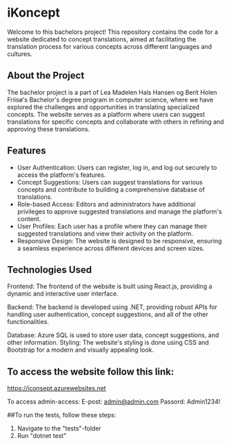 # iKoncept

Welcome to this bachelors project! This repository contains the code for a website dedicated to concept translations, aimed at facilitating the translation process for various concepts across different languages and cultures.

## About the Project

The bachelor project is a part of Lea Madelen Hals Hansen og Berit Holen Friisø's Bachelor's degree program in computer science, where we have explored the challenges and opportunities in translating specialized concepts. The website serves as a platform where users can suggest translations for specific concepts and collaborate with others in refining and approving these translations.

## Features

* User Authentication: Users can register, log in, and log out securely to access the platform's features.
* Concept Suggestions: Users can suggest translations for various concepts and contribute to building a comprehensive database of translations.
* Role-based Access: Editors and administrators have additional privileges to approve suggested translations and manage the platform's content.
* User Profiles: Each user has a profile where they can manage their suggested translations and view their activity on the platform.
* Responsive Design: The website is designed to be responsive, ensuring a seamless experience across different devices and screen sizes.

## Technologies Used

Frontend: The frontend of the website is built using React.js, providing a dynamic and interactive user interface.

Backend: The backend is developed using .NET, providing robust APIs for handling user authentication, concept suggestions, and all of the other functionalities.

Database: Azure SQL is used to store user data, concept suggestions, and other information.
Styling: The website's styling is done using CSS and Bootstrap for a modern and visually appealing look.

## To access the website follow this link:

https://iconsept.azurewebsites.net

To access admin-access:
E-post: admin@admin.com
Passord: Admin1234!

##To run the tests, follow these steps:

1. Navigate to the "tests"-folder
2. Run "dotnet test"